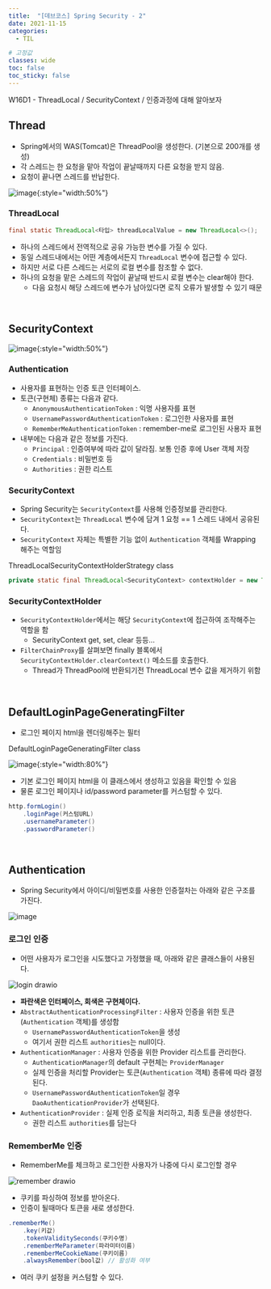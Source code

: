 ```yaml
---
title:  "[데브코스] Spring Security - 2"
date: 2021-11-15
categories: 
  - TIL

# 고정값
classes: wide
toc: false
toc_sticky: false
---
```


W16D1 - ThreadLocal / SecurityContext / 인증과정에 대해 알아보자

## Thread

- Spring에서의 WAS(Tomcat)은 ThreadPool을 생성한다. (기본으로 200개를 생성)
- 각 스레드는 한 요청을 맡아 작업이 끝날때까지 다른 요청을 받지 않음.
- 요청이 끝나면 스레드를 반납한다.


![image](https://user-images.githubusercontent.com/71180414/141684090-673aff4a-14ed-430a-9550-410b726b9779.png){:style="width:50%"}

### ThreadLocal

```java
final static ThreadLocal<타입> threadLocalValue = new ThreadLocal<>();
```

- 하나의 스레드에서 전역적으로 공유 가능한 변수를 가질 수 있다.
- 동일 스레드내에서는 어떤 계층에서든지 `ThreadLocal` 변수에 접근할 수 있다.
- 하지만 서로 다른 스레드는 서로의 로컬 변수를 참조할 수 없다.
- 하나의 요청을 맡은 스레드의 작업이 끝날때 반드시 로컬 변수는 clear해야 한다.
    - 다음 요청시 해당 스레드에 변수가 남아있다면 로직 오류가 발생할 수 있기 때문

<br>

## SecurityContext

![image](https://user-images.githubusercontent.com/71180414/141685658-9287c1bf-b892-4344-b9f2-e2609d312461.png){:style="width:50%"}

### Authentication

- 사용자를 표현하는 인증 토큰 인터페이스.
- 토큰(구현체) 종류는 다음과 같다.
    - `AnonymousAuthenticationToken` : 익명 사용자를 표현
    - `UsernamePasswordAuthenticationToken` : 로그인한 사용자를 표현
    - `RememberMeAuthenticationToken` : remember-me로 로그인된 사용자 표현
- 내부에는 다음과 같은 정보를 가진다.
    - `Principal` : 인증여부에 따라 값이 달라짐. 보통 인증 후에 User 객체 저장
    - `Credentials` : 비밀번호 등
    - `Authorities` : 권한 리스트

### SecurityContext

- Spring Security는 `SecurityContext`를 사용해 인증정보를 관리한다.
- `SecurityContext`는 `ThreadLocal` 변수에 담겨 1 요청 == 1 스레드 내에서 공유된다.
- `SecurityContext` 자체는 특별한 기능 없이 `Authentication` 객체를 Wrapping 해주는 역할임

<div class="sub_title">ThreadLocalSecurityContextHolderStrategy class</div>

```java
private static final ThreadLocal<SecurityContext> contextHolder = new ThreadLocal();
```

### SecurityContextHolder

- `SecurityContextHolder`에서는 해당 `SecurityContext`에 접근하여 조작해주는 역할을 함
    - SecurityContext get, set, clear 등등...
- `FilterChainProxy`를 살펴보면 finally 블록에서 `SecurityContextHolder.clearContext()` 메소드를 호출한다.
    - Thread가 ThreadPool에 반환되기전 ThreadLocal 변수 값을 제거하기 위함

<br>

## DefaultLoginPageGeneratingFilter

- 로그인 페이지 html을 렌더링해주는 필터

<div class="sub_title">DefaultLoginPageGeneratingFilter class</div>

![image](https://user-images.githubusercontent.com/71180414/141808981-bcfbb63d-0fa9-4ae0-90e6-69aab7a4f05e.png){:style="width:80%"}

- 기본 로그인 페이지 html을 이 클래스에서 생성하고 있음을 확인할 수 있음
- 물론 로그인 페이지나 id/password parameter를 커스텀할 수 있다.

```java
http.formLogin()
    .loginPage(커스텀URL)
    .usernameParameter()
    .passwordParameter()
```

<br>

## Authentication

- Spring Security에서 아이디/비밀번호를 사용한 인증절차는 아래와 같은 구조를 가진다.

![image](https://user-images.githubusercontent.com/71180414/141810255-d7b40017-722e-48ba-a4d0-93e3007eb947.png)

### 로그인 인증

- 어떤 사용자가 로그인을 시도했다고 가정했을 때, 아래와 같은 클래스들이 사용된다.

![login drawio](https://user-images.githubusercontent.com/71180414/141947726-68374443-31b6-4bd7-b415-2bc7bc9a18b5.png)

- **파란색은 인터페이스, 회색은 구현체이다.**
- `AbstractAuthenticationProcessingFilter` : 사용자 인증을 위한 토큰(`Authentication` 객체)를 생성함
    - `UsernamePasswordAuthenticationToken`을 생성
    - 여기서 권한 리스트 `authorities`는 null이다.
- `AuthenticationManager` : 사용자 인증을 위한 Provider 리스트를 관리한다.
    - `AuthenticationManager`의 default 구현체는 `ProviderManager`
    - 실제 인증을 처리할 Provider는 토큰(`Authentication` 객체) 종류에 따라 결정된다.
    - `UsernamePasswordAuthenticationToken`일 경우 `DaoAuthenticationProvider`가 선택된다.
- `AuthenticationProvider` : 실제 인증 로직을 처리하고, 최종 토큰을 생성한다.
    - 권한 리스트 `authorities`를 담는다

### RememberMe 인증

- RememberMe를 체크하고 로그인한 사용자가 나중에 다시 로그인할 경우

![remember drawio](https://user-images.githubusercontent.com/71180414/142010480-76f81211-1f93-4748-9e4c-da0c2298f9ee.png)

- 쿠키를 파싱하여 정보를 받아온다.
- 인증이 될때마다 토큰을 새로 생성한다.


```java
.rememberMe()
    .key(키값)
    .tokenValiditySeconds(쿠키수명)
    .rememberMeParameter(파라미터이름)
    .rememberMeCookieName(쿠키이름)
    .alwaysRemember(bool값) // 활성화 여부
```

- 여러 쿠키 설정을 커스텀할 수 있다.

<br>